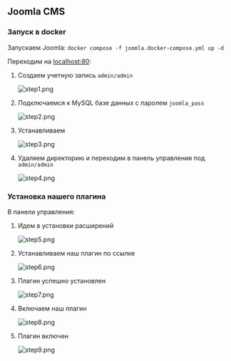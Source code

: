 ## Joomla CMS

### Запуск в docker

Запускаем Joomla: `docker compose -f joomla.docker-compose.yml up -d`

Переходим на [localhost:80](http://localhost:80):

1. Создаем учетную запись `admin/admin`

   ![step1.png](images/joomla/step1.png)
2. Подключаемся к MySQL базе данных с паролем `joomla_pass`

   ![step2.png](images/joomla/step2.png)
3. Устанавливаем

   ![step3.png](images/joomla/step3.png)
4. Удаляем директорию и переходим в панель управления под `admin/admin`

   ![step4.png](images/joomla/step4.png)

### Установка нашего плагина

В панели управления:

1. Идем в установки расширений

   ![step5.png](images/joomla/step5.png)
2. Устанавливаем наш плагин по ссылке

   ![step6.png](images/joomla/step6.png)
3. Плагин успешно установлен

   ![step7.png](images/joomla/step7.png)
4. Включаем наш плагин

   ![step8.png](images/joomla/step8.png)
5. Плагин включен

   ![step9.png](images/joomla/step9.png)
